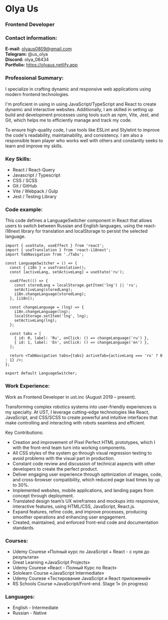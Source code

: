 # Olya Us

### Frontend Developer

### Contact information:

**E-mail:** olyaus0809@gmail.com<br>
**Telegram:** @us_olya<br>
**Discord:** olya_08434<br>
**Portfolio:** https://olyaus.netlify.app

### Professional Summary:

I specialize in crafting dynamic and responsive web applications using modern frontend technologies.

I'm proficient in using in using JavaScript/TypeScript and React to create dynamic and interactive websites. Additionally, I am skilled in setting up build and development processes using tools such as npm, Vite, Jest, and Git, which helps me to efficiently manage and track my code.

To ensure high-quality code, I use tools like ESLint and Stylelint to improve the code's readability, maintainability, and consistency. I am also a responsible team player who works well with others and constantly seeks to learn and improve my skills.

### Key Skills:

- React / React-Query
- Javascript / Typescript
- CSS / SCSS
- Git / GitHub
- Vite / Webpack / Gulp
- Jest / Testing Library

### Code example:

This code defines a LanguageSwitcher component in React that allows users to switch between Russian and English languages, using the react-i18next library for translation and localStorage to persist the selected language.

```
import { useState, useEffect } from 'react';
import { useTranslation } from 'react-i18next';
import TabNavigation from './Tabs'; 

const LanguageSwitcher = () => {
  const { i18n } = useTranslation();
  const [activeLang, setActiveLang] = useState('ru');

  useEffect(() => {
    const storedLang = localStorage.getItem('lng') || 'ru';
    setActiveLang(storedLang);
    i18n.changeLanguage(storedLang);
  }, [i18n]);

  const changeLanguage = (lng) => {
    i18n.changeLanguage(lng);
    localStorage.setItem('lng', lng);
    setActiveLang(lng);
  };

  const tabs = [
    { id: 0, label: 'Ru', onClick: () => changeLanguage('ru') },
    { id: 1, label: 'En', onClick: () => changeLanguage('en') },
  ];

  return <TabNavigation tabs={tabs} activeTab={activeLang === 'ru' ? 0 : 1} />;
};

export default LanguageSwitcher;
```

### Work Experience:

Work as Frontend Developer in ust.inc (August 2019 – present).

Transforming complex robotics systems into user-friendly experiences is my specialty. At UST, I leverage cutting-edge technologies like React, JavaScript, and CSS/SCSS to create powerful and intuitive interfaces that make controlling and interacting with robots seamless and efficient.

Key Contributions:

- Creation and improvement of Pixel Perfect HTML prototypes, which I with the front-end team turn into working components.
- All CSS styles of the system go through visual regression testing to avoid problems with the visual part in production.
- Constant code review and discussion of technical aspects with other developers to create the perfect product.
- Deliver engaging user experience through optimization of images, code, and cross-browser compatibility, which reduced page load times by up to 30%.
- Implemented websites, mobile applications, and landing pages from concept through deployment.
- Translated design team’s UX wireframes and mockups into responsive, interactive features, using HTML/CSS, JavaScript, React.js.
- Expand features, refine code, and improve processes, producing smoother operations and enhancing user engagement.
- Created, maintained, and enforced front-end code and documentation standards.

### Courses:

- Udemy Courese «Полный курс по JavaScript + React - с нуля до результата»
- Great Learning «JavaScript Projects»
- Udemy Courese «React - Полный Курс по React»
- Sololearn Course «JavaScript Intermediate»
- Udemy Courese «Тестирование JavaScript и React приложений»
- RS Schools Course «JavaScript/Front-end. Stage 1» (in progress)


### Languages:

- English - Intermediate
- Russian - Native
